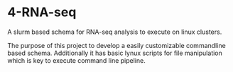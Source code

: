 # 4-RNA-seq
A slurm based schema for RNA-seq analysis to execute on linux clusters.

The purpose of this project to develop a easily customizable commandline based schema. Additionally it has basic lynux scripts for file manipulation which is key to execute command line pipeline.
